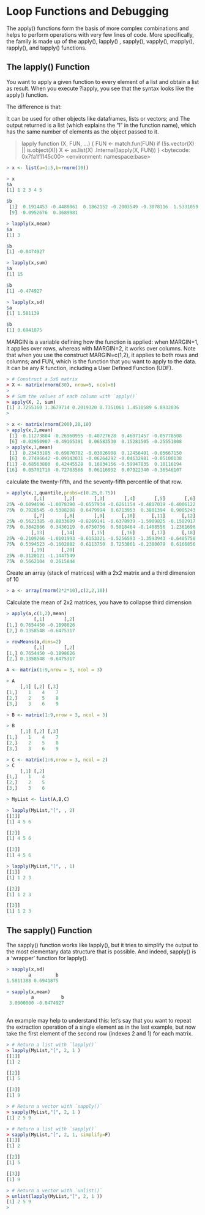 Loop Functions and Debugging
==============================

The apply() functions form the basis of more complex combinations and helps to perform operations with very few lines of code. More specifically, the family is made up of the apply(), lapply() , sapply(), vapply(), mapply(), rapply(), and tapply() functions.

The lapply() Function
-------------------------

You want to apply a given function to every element of a list and obtain a list as result. When you execute ?lapply, you see that the syntax looks like the apply() function.

The difference is that:

It can be used for other objects like dataframes, lists or vectors; and
The output returned is a list (which explains the “l” in the function name), which has the same number of elements as the object passed to it.

> lapply
function (X, FUN, ...) 
{
    FUN <- match.fun(FUN)
    if (!is.vector(X) || is.object(X)) 
        X <- as.list(X)
    .Internal(lapply(X, FUN))
}
<bytecode: 0x7fa1f1145c00>
<environment: namespace:base>

```r
> x <- list(a=1:5,b=rnorm(10))

> x
$a
[1] 1 2 3 4 5

$b
 [1]  0.1914453 -0.4488061  0.1862152 -0.2003549 -0.3078116  1.5331059 -0.7914014 -0.9110498
 [9] -0.0952676  0.3689981
```
```r
> lapply(x,mean)
$a
[1] 3

$b
[1] -0.0474927
```
```r
> lapply(x,sum)
$a
[1] 15

$b
[1] -0.474927
```
```r
> lapply(x,sd)
$a
[1] 1.581139

$b
[1] 0.6941875

```


MARGIN is a variable defining how the function is applied: when MARGIN=1, it applies over rows, whereas with MARGIN=2, it works over columns. Note that when you use the construct MARGIN=c(1,2), it applies to both rows and columns; and
FUN, which is the function that you want to apply to the data. It can be any R function, including a User Defined Function (UDF).

```r
> # Construct a 5x6 matrix
> X <- matrix(rnorm(30), nrow=5, ncol=6)
> 
> # Sum the values of each column with `apply()`
> apply(X, 2, sum)
[1] 3.7255160 1.3679714 0.2019320 0.7351061 1.4510589 6.8932036
> 
```

```r
> x <- matrix(rnorm(200),20,10)
> apply(x,2,mean)
 [1] -0.11273804 -0.26960955 -0.40727628  0.46071457 -0.05778508
 [6] -0.02950907 -0.49165391  0.06583530  0.15281505 -0.25551008
> apply(x,1,mean)
 [1]  0.23433185 -0.69870702 -0.03026908  0.12456401 -0.05667150
 [6]  0.27496642 -0.09143031 -0.06264292 -0.04632981 -0.05100138
[11] -0.68563800  0.42445528  0.16834156 -0.59947835  0.10116194
[16]  0.05701710 -0.72703566  0.06116932  0.07922340 -0.36546107
```
calculate the twenty-fifth, and the seventy-fifth percentile of that row. 

```r
> apply(x,1,quantile,probs=c(0.25,0.75))
          [,1]       [,2]       [,3]       [,4]       [,5]       [,6]
25% -0.6094696 -1.0078390 -0.6557934 -0.6261154 -0.4817019 -0.4006122
75%  0.7928545 -0.5388208  0.6479994  0.6713953  0.3801394  0.9005243
          [,7]       [,8]       [,9]      [,10]      [,11]      [,12]
25% -0.5621385 -0.8833689 -0.8269141 -0.6378939 -1.5909825 -0.1502917
75%  0.3842866  0.3430119  0.6750756  0.5018464 -0.1408556  1.2361696
         [,13]      [,14]      [,15]      [,16]      [,17]      [,18]
25% -0.2109266 -1.0101993 -0.6153321 -0.5256593 -1.3593943 -0.6405758
75%  0.5394523 -0.1602882  0.6113750  0.7253861 -0.2380079  0.6166856
         [,19]      [,20]
25% -0.3120121 -1.1447549
75%  0.5662104  0.2615844

```

Create an array (stack of matrices) with a 2x2 matrix and a third dimension of 10

```r
> a <- array(rnorm(2*2*10),c(2,2,10))
```

Calculate the mean of 2x2 matrices, you have to collapse third dimension
```r
> apply(a,c(1,2),mean)
          [,1]       [,2]
[1,] 0.7654450 -0.1898626
[2,] 0.1358548 -0.6475317

> rowMeans(a,dims=2)
          [,1]       [,2]
[1,] 0.7654450 -0.1898626
[2,] 0.1358548 -0.6475317
```


```r
A <- matrix(1:9,nrow = 3, ncol = 3)

> A
     [,1] [,2] [,3]
[1,]    1    4    7
[2,]    2    5    8
[3,]    3    6    9

> B <- matrix(1:9,nrow = 3, ncol = 3)

> B
     [,1] [,2] [,3]
[1,]    1    4    7
[2,]    2    5    8
[3,]    3    6    9

> C <- matrix(1:6,nrow = 3, ncol = 2)
> C
     [,1] [,2]
[1,]    1    4
[2,]    2    5
[3,]    3    6
```
```r
> MyList <- list(A,B,C)

> lapply(MyList,"[", , 2)
[[1]]
[1] 4 5 6

[[2]]
[1] 4 5 6

[[3]]
[1] 4 5 6
```
```r
> lapply(MyList,"[", , 1)
[[1]]
[1] 1 2 3

[[2]]
[1] 1 2 3

[[3]]
[1] 1 2 3

```

The sapply() Function
-----------------------
The sapply() function works like lapply(), but it tries to simplify the output to the most elementary data structure that is possible. And indeed, sapply() is a ‘wrapper’ function for lapply().


```r
> sapply(x,sd)
        a         b 
1.5811388 0.6941875 
```
```r
> sapply(x,mean)
         a          b 
 3.0000000 -0.0474927 
 
 ```
An example may help to understand this: let’s say that you want to repeat the extraction operation of a single element as in the last example, but now take the first element of the second row (indexes 2 and 1) for each matrix.

```r
> # Return a list with `lapply()`
> lapply(MyList,"[", 2, 1 )
[[1]]
[1] 2

[[2]]
[1] 5

[[3]]
[1] 9
```
```r
> # Return a vector with `sapply()`
> sapply(MyList,"[", 2, 1 )
[1] 2 5 9
```
```r
> # Return a list with `sapply()`
> sapply(MyList,"[", 2, 1, simplify=F)
[[1]]
[1] 2

[[2]]
[1] 5

[[3]]
[1] 9

```
```r
> # Return a vector with `unlist()`
> unlist(lapply(MyList,"[", 2, 1 ))
[1] 2 5 9
> 
```
